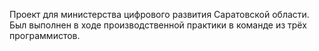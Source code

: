 Проект для министерства цифрового развития Саратовской области. Был выполнен в ходе производственной практики в команде из трёх программистов.
